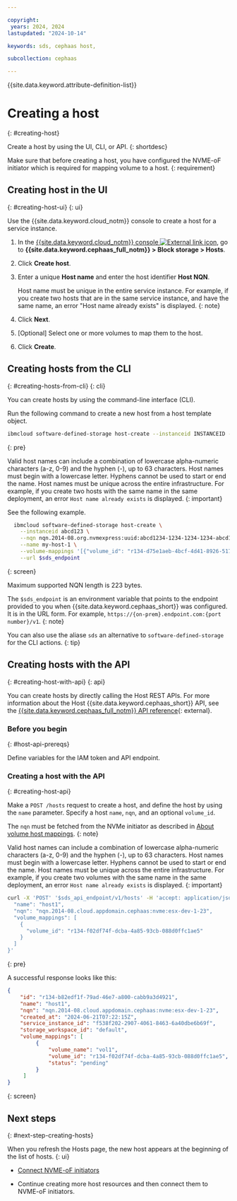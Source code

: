 ```yaml
---

copyright:
 years: 2024, 2024
lastupdated: "2024-10-14"

keywords: sds, cephaas host,

subcollection: cephaas

---
```


{{site.data.keyword.attribute-definition-list}}

# Creating a host
{: #creating-host}

Create a host by using the UI, CLI, or API.
{: shortdesc}

Make sure that before creating a host, you have configured the NVME-oF initiator which is required for mapping volume to a host.
{: requirement}


## Creating host in the UI
{: #creating-host-ui}
{: ui}

Use the {{site.data.keyword.cloud_notm}} console to create a host for a service instance.

1. In the [{{site.data.keyword.cloud_notm}} console ![External link icon](../icons/launch-glyph.svg "External link icon")](https://{DomainName}/sds), go to **{{site.data.keyword.cephaas_full_notm}} > Block storage > Hosts**.
2. Click **Create host**.
3. Enter a unique **Host name** and enter the host identifier **Host NQN**.

    Host name must be unique in the entire service instance. For example, if you create two hosts that are in the same service instance, and have the same name, an error "Host name already exists" is displayed.
    {: note}

4. Click **Next**.
5. [Optional] Select one or more volumes to map them to the host.
6. Click **Create**.


## Creating hosts from the CLI
{: #creating-hosts-from-cli}
{: cli}

You can create hosts by using the command-line interface (CLI).



Run the following command to create a new host from a host template object.

```sh
ibmcloud software-defined-storage host-create --instanceid INSTANCEID --nqn NQN [--name NAME] [--volume-mappings VOLUME-MAPPINGS] --url string
```
{: pre}

Valid host names can include a combination of lowercase alpha-numeric characters (a-z, 0-9) and the hyphen (-), up to 63 characters. Host names must begin with a lowercase letter. Hyphens cannot be used to start or end the name. Host names must be unique across the entire infrastructure. For example, if you create two hosts with the same name in the same deployment, an error `Host name already exists` is displayed.
{: important}


See the following example.

```bash
  ibmcloud software-defined-storage host-create \
    --instanceid abcd123 \
    --nqn nqn.2014-08.org.nvmexpress:uuid:abcd1234-1234-1234-1234-abcd1234abcd \
    --name my-host-1 \
    --volume-mappings '[{"volume_id": "r134-d75e1aeb-4bcf-4d41-8926-517198d55448"}]' \
    --url $sds_endpoint
```
{: screen}

Maximum supported NQN length is 223 bytes.

The `$sds_endpoint` is an environment variable that points to the endpoint provided to you when {{site.data.keyword.cephaas_short}} was configured. It is in the URL form. For example, `https://{on-prem}.endpoint.com:{port number}/v1`.
{: note}

You can also use the aliase `sds` an alternative to `software-defined-storage` for the CLI actions.
{: tip}


## Creating hosts with the API
{: #creating-host-with-api}
{: api}

You can create hosts by directly calling the Host REST APIs. For more information about the Host {{site.data.keyword.cephaas_short}} API, see the [{{site.data.keyword.cephaas_full_notm}} API reference](/apidocs/block-storage){: external}.

### Before you begin
{: #host-api-prereqs}

Define variables for the IAM token and API endpoint.


### Creating a host with the API
{: #creating-host-api}

Make a `POST /hosts` request to create a host, and define the host by using the `name` parameter. Specify a host `name`, `nqn`, and an optional `volume_id`.

The `nqn` must be fetched from the NVMe initiator as described in [About volume host mappings](/docs/cephaas?topic=cephaas-about-volume-host-mappings).
{: note}

Valid host names can include a combination of lowercase alpha-numeric characters (a-z, 0-9) and the hyphen (-), up to 63 characters. Host names must begin with a lowercase letter. Hyphens cannot be used to start or end the name. Host names must be unique across the entire infrastructure. For example, if you create two volumes with the same name in the same deployment, an error `Host name already exists` is displayed.
{: important}


```sh
curl -X 'POST' '$sds_api_endpoint/v1/hosts' -H 'accept: application/json' -H 'Content-Type: application/json' -d '{
  "name": "host1",
  "nqn": "nqn.2014-08.cloud.appdomain.cephaas:nvme:esx-dev-1-23",
  "volume_mappings": [
    {
      "volume_id": "r134-f02df74f-dcba-4a85-93cb-088d0ffc1ae5"
    }
  ]
}'
```
{: pre}

A successful response looks like this:

```json
{
    "id": "r134-b82edf1f-79ad-46e7-a800-cabb9a3d4921",
    "name": "host1",
    "nqn": "nqn.2014-08.cloud.appdomain.cephaas:nvme:esx-dev-1-23",
    "created_at": "2024-06-21T07:22:15Z",
    "service_instance_id": "f538f202-2907-4061-8463-6a40dbe6b69f",
    "storage_workspace_id": "default",
    "volume_mappings": [
         {
             "volume_name": "vol1",
             "volume_id": "r134-f02df74f-dcba-4a85-93cb-088d0ffc1ae5",
             "status": "pending"
         }
     ]
}

```
{: screen}




## Next steps
{: #next-step-creating-hosts}

When you refresh the Hosts page, the new host appears at the beginning of the list of hosts.
{: ui}

* [Connect NVME-oF initiators](/docs/cephaas?topic=cephaas-connecting-nvme-initiators)

* Continue creating more host resources and then connect them to NVME-oF initiators.
